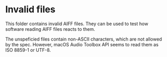 
# Invalid files

This folder contains invalid AIFF files. They can be used to test how software
reading AIFF files reacts to them.

The unspeficied files contain non-ASCII characters, which are not allowed
by the spec. However, macOS Audio Toolbox API seems to read them as
ISO 8859-1 or UTF-8.
